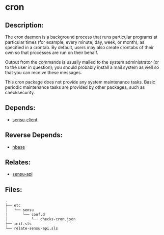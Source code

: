 # cron

## Description:

The cron daemon is a background process that runs particular programs at particular times (for example, every minute, day, week, or month), as specified in a crontab. By default, users may also create crontabs of their own so that processes are run on their behalf.

Output from the commands is usually mailed to the system administrator (or to the user in question); you should probably install a mail system as well so that you can receive these messages.

This cron package does not provide any system maintenance tasks. Basic periodic maintenance tasks are provided by other packages, such as checksecurity.

## Depends:

  -  [sensu-client](/salt/sensu-client)

## Reverse Depends:

  -  [hbase](/salt/hbase)

## Relates:

  -  [sensu-api](/salt/sensu-api)

## Files:

```bash
.
├── etc
│   └── sensu
│       └── conf.d
│           └── checks-cron.json
├── init.sls
└── relate-sensu-api.sls
```
